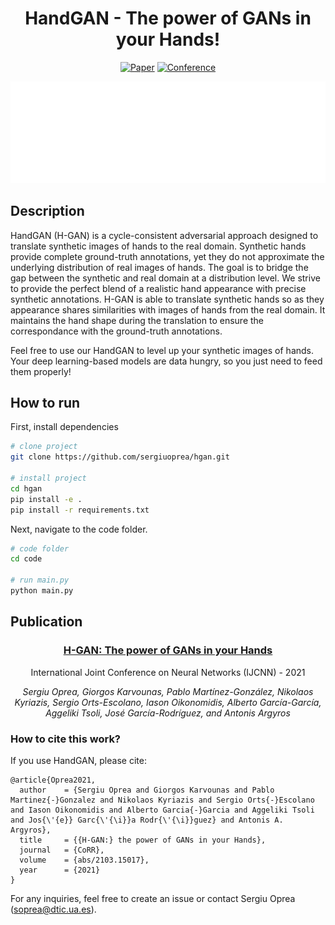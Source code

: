 <div align="center">    
 
# HandGAN - The power of GANs in your Hands!

[![Paper](http://img.shields.io/badge/preprint-arxiv.1001.2234-B31B1B.svg)](https://arxiv.org/abs/2103.15017)
[![Conference](https://img.shields.io/badge/IJCNN-2021-blue.svg)](https://arxiv.org/abs/2103.15017)

![Architecture](assets/architecture.svg)
 
</div>
 
## Description   

HandGAN (H-GAN) is a cycle-consistent adversarial approach designed to translate synthetic images of hands to the real domain. Synthetic hands provide complete ground-truth annotations, yet they do not approximate the underlying distribution of real images of hands. The goal is to bridge the gap between the synthetic and real domain at a distribution level. We strive to provide the perfect blend of a realistic hand appearance with precise synthetic annotations. H-GAN is able to translate synthetic hands so as they appearance shares similarities with images of hands from the real domain. It maintains the hand shape during the translation to ensure the correspondance with the ground-truth annotations.

Feel free to use our HandGAN to level up your synthetic images of hands. Your deep learning-based models are data hungry, so you just need to feed them properly!

## How to run   
First, install dependencies   
```bash
# clone project   
git clone https://github.com/sergiuoprea/hgan.git

# install project   
cd hgan
pip install -e .   
pip install -r requirements.txt
 ```   
 Next, navigate to the code folder.   
 ```bash
# code folder
cd code

# run main.py 
python main.py    
```

## Publication
<div align="center">

 ### [**H-GAN: The power of GANs in your Hands**](https://arxiv.org/abs/2103.15017)
 
 International Joint Conference on Neural Networks (IJCNN) - 2021
 
 *Sergiu Oprea, Giorgos Karvounas, Pablo Martínez-González, Nikolaos Kyriazis, Sergio Orts-Escolano, Iason Oikonomidis, Alberto García-García, Aggeliki Tsoli, José García-Rodríguez, and Antonis Argyros*

</div>

### How to cite this work?
If you use HandGAN, please cite:
```
@article{Oprea2021,
  author    = {Sergiu Oprea and Giorgos Karvounas and Pablo Martinez{-}Gonzalez and Nikolaos Kyriazis and Sergio Orts{-}Escolano and Iason Oikonomidis and Alberto Garcia{-}Garcia and Aggeliki Tsoli and Jos{\'{e}} Garc{\'{\i}}a Rodr{\'{\i}}guez} and Antonis A. Argyros},
  title     = {{H-GAN:} the power of GANs in your Hands},
  journal   = {CoRR},
  volume    = {abs/2103.15017},
  year      = {2021}
}
```

For any inquiries, feel free to create an issue or contact Sergiu Oprea ([soprea@dtic.ua.es](mailto:soprea@dtic.ua.es)).
